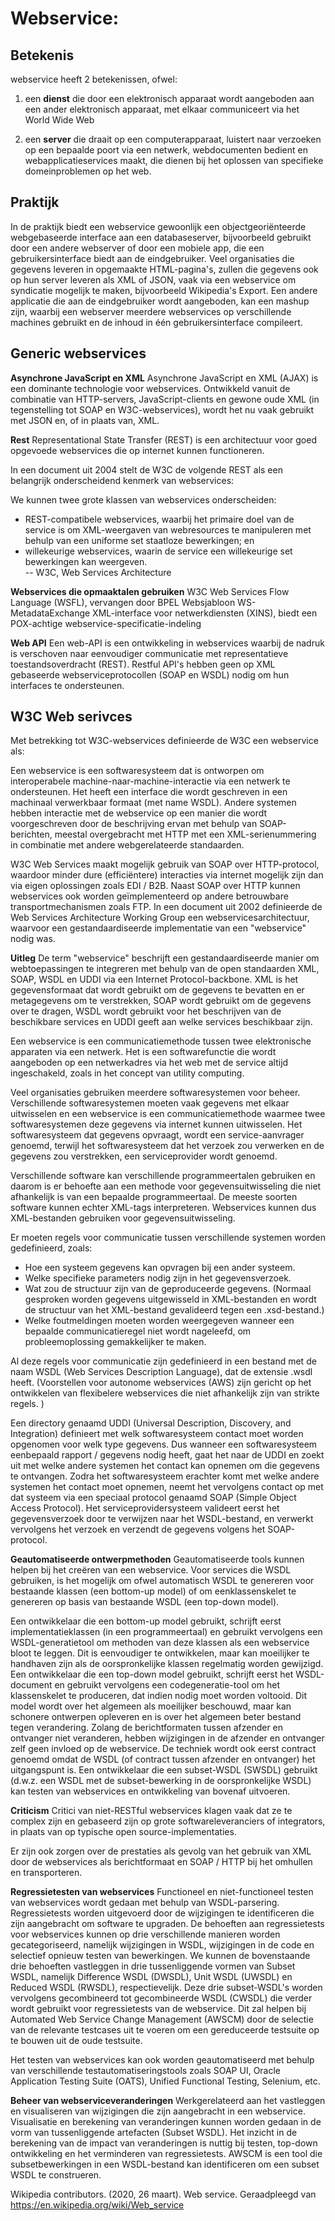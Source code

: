 # ****Webservice**:**

## **Betekenis**

webservice heeft 2 betekenissen, ofwel:

 1. een **dienst** die door een elektronisch apparaat wordt aangeboden aan
 een ander elektronisch apparaat, met elkaar communiceert via het World
 Wide Web
 
 2. een **server** die draait op een computerapparaat, luistert naar
 verzoeken op een bepaalde poort via een netwerk, webdocumenten bedient
 en webapplicatieservices maakt, die dienen bij het oplossen van
 specifieke domeinproblemen op het web.

## **Praktijk**
In de praktijk biedt een webservice gewoonlijk een objectgeoriënteerde webgebaseerde interface aan een databaseserver, bijvoorbeeld gebruikt door een andere webserver of door een mobiele app, die een gebruikersinterface biedt aan de eindgebruiker. Veel organisaties die gegevens leveren in opgemaakte HTML-pagina's, zullen die gegevens ook op hun server leveren als XML of JSON, vaak via een webservice om syndicatie mogelijk te maken, bijvoorbeeld Wikipedia's Export. Een andere applicatie die aan de eindgebruiker wordt aangeboden, kan een mashup zijn, waarbij een webserver meerdere webservices op verschillende machines gebruikt en de inhoud in één gebruikersinterface compileert.

## **Generic webservices**
**Asynchrone JavaScript en XML**
Asynchrone JavaScript en XML (AJAX) is een dominante technologie voor webservices. Ontwikkeld vanuit de combinatie van HTTP-servers, JavaScript-clients en gewone oude XML (in tegenstelling tot SOAP en W3C-webservices), wordt het nu vaak gebruikt met JSON en, of in plaats van, XML.

**Rest**
Representational State Transfer (REST) is een architectuur voor goed opgevoede webservices die op internet kunnen functioneren.  
  
In een document uit 2004 stelt de W3C de volgende REST als een belangrijk onderscheidend kenmerk van webservices:  
  
We kunnen twee grote klassen van webservices onderscheiden:  
- REST-compatibele webservices, waarbij het primaire doel van de service is om XML-weergaven van webresources te manipuleren met behulp van een uniforme set staatloze bewerkingen; en  
- willekeurige webservices, waarin de service een willekeurige set bewerkingen kan weergeven.  
-- W3C, Web Services Architecture

 **Webservices die opmaaktalen gebruiken**
 W3C
Web Services Flow Language (WSFL), vervangen door BPEL
Websjabloon
WS-MetadataExchange
XML-interface voor netwerkdiensten (XINS), biedt een POX-achtige webservice-specificatie-indeling

**Web API**
Een web-API is een ontwikkeling in webservices waarbij de nadruk is verschoven naar eenvoudiger communicatie met representatieve toestandsoverdracht (REST). Restful API's hebben geen op XML gebaseerde webserviceprotocollen (SOAP en WSDL) nodig om hun interfaces te ondersteunen.

## **W3C Web serivces**
Met betrekking tot W3C-webservices definieerde de W3C een webservice als:

Een webservice is een softwaresysteem dat is ontworpen om interoperabele machine-naar-machine-interactie via een netwerk te ondersteunen. Het heeft een interface die wordt geschreven in een machinaal verwerkbaar formaat (met name WSDL). Andere systemen hebben interactie met de webservice op een manier die wordt voorgeschreven door de beschrijving ervan met behulp van SOAP-berichten, meestal overgebracht met HTTP met een XML-serienummering in combinatie met andere webgerelateerde standaarden.

W3C Web Services maakt mogelijk gebruik van SOAP over HTTP-protocol, waardoor minder dure (efficiëntere) interacties via internet mogelijk zijn dan via eigen oplossingen zoals EDI / B2B. Naast SOAP over HTTP kunnen webservices ook worden geïmplementeerd op andere betrouwbare transportmechanismen zoals FTP. In een document uit 2002 definieerde de Web Services Architecture Working Group een webservicesarchitectuur, waarvoor een gestandaardiseerde implementatie van een "webservice" nodig was.

**Uitleg**
De term "webservice" beschrijft een gestandaardiseerde manier om webtoepassingen te integreren met behulp van de open standaarden XML, SOAP, WSDL en UDDI via een Internet Protocol-backbone. XML is het gegevensformaat dat wordt gebruikt om de gegevens te bevatten en er metagegevens om te verstrekken, SOAP wordt gebruikt om de gegevens over te dragen, WSDL wordt gebruikt voor het beschrijven van de beschikbare services en UDDI geeft aan welke services beschikbaar zijn.

Een webservice is een communicatiemethode tussen twee elektronische apparaten via een netwerk. Het is een softwarefunctie die wordt aangeboden op een netwerkadres via het web met de service altijd ingeschakeld, zoals in het concept van utility computing.

Veel organisaties gebruiken meerdere softwaresystemen voor beheer. Verschillende softwaresystemen moeten vaak gegevens met elkaar uitwisselen en een webservice is een communicatiemethode waarmee twee softwaresystemen deze gegevens via internet kunnen uitwisselen. Het softwaresysteem dat gegevens opvraagt, wordt een service-aanvrager genoemd, terwijl het softwaresysteem dat het verzoek zou verwerken en de gegevens zou verstrekken, een serviceprovider wordt genoemd.

Verschillende software kan verschillende programmeertalen gebruiken en daarom is er behoefte aan een methode voor gegevensuitwisseling die niet afhankelijk is van een bepaalde programmeertaal. De meeste soorten software kunnen echter XML-tags interpreteren. Webservices kunnen dus XML-bestanden gebruiken voor gegevensuitwisseling.

Er moeten regels voor communicatie tussen verschillende systemen worden gedefinieerd, zoals:
- Hoe een systeem gegevens kan opvragen bij een ander systeem.
- Welke specifieke parameters nodig zijn in het gegevensverzoek.
- Wat zou de structuur zijn van de geproduceerde gegevens. (Normaal gesproken worden gegevens uitgewisseld in XML-bestanden en wordt de structuur van het XML-bestand gevalideerd tegen een .xsd-bestand.)
- Welke foutmeldingen moeten worden weergegeven wanneer een bepaalde communicatieregel niet wordt nageleefd, om probleemoplossing gemakkelijker te maken.

Al deze regels voor communicatie zijn gedefinieerd in een bestand met de naam WSDL (Web Services Description Language), dat de extensie .wsdl heeft. (Voorstellen voor autonome webservices (AWS) zijn gericht op het ontwikkelen van flexibelere webservices die niet afhankelijk zijn van strikte regels. )

Een directory genaamd UDDI (Universal Description, Discovery, and Integration) definieert met welk softwaresysteem contact moet worden opgenomen voor welk type gegevens. Dus wanneer een softwaresysteem een ​​bepaald rapport / gegevens nodig heeft, gaat het naar de UDDI en zoekt uit met welke andere systemen het contact kan opnemen om die gegevens te ontvangen. Zodra het softwaresysteem erachter komt met welke andere systemen het contact moet opnemen, neemt het vervolgens contact op met dat systeem via een speciaal protocol genaamd SOAP (Simple Object Access Protocol). Het serviceprovidersysteem valideert eerst het gegevensverzoek door te verwijzen naar het WSDL-bestand, en verwerkt vervolgens het verzoek en verzendt de gegevens volgens het SOAP-protocol.

**Geautomatiseerde ontwerpmethoden**
Geautomatiseerde tools kunnen helpen bij het creëren van een webservice. Voor services die WSDL gebruiken, is het mogelijk om ofwel automatisch WSDL te genereren voor bestaande klassen (een bottom-up model) of om een ​​klassenskelet te genereren op basis van bestaande WSDL (een top-down model).

Een ontwikkelaar die een bottom-up model gebruikt, schrijft eerst implementatieklassen (in een programmeertaal) en gebruikt vervolgens een WSDL-generatietool om methoden van deze klassen als een webservice bloot te leggen. Dit is eenvoudiger te ontwikkelen, maar kan moeilijker te handhaven zijn als de oorspronkelijke klassen regelmatig worden gewijzigd.
Een ontwikkelaar die een top-down model gebruikt, schrijft eerst het WSDL-document en gebruikt vervolgens een codegeneratie-tool om het klassenskelet te produceren, dat indien nodig moet worden voltooid. Dit model wordt over het algemeen als moeilijker beschouwd, maar kan schonere ontwerpen opleveren en is over het algemeen beter bestand tegen verandering. Zolang de berichtformaten tussen afzender en ontvanger niet veranderen, hebben wijzigingen in de afzender en ontvanger zelf geen invloed op de webservice. De techniek wordt ook eerst contract genoemd omdat de WSDL (of contract tussen afzender en ontvanger) het uitgangspunt is.
Een ontwikkelaar die een subset-WSDL (SWSDL)  gebruikt (d.w.z. een WSDL met de subset-bewerking in de oorspronkelijke WSDL) kan testen van webservices en ontwikkeling van bovenaf uitvoeren.

**Criticism**
Critici van niet-RESTful webservices klagen vaak dat ze te complex zijn en gebaseerd zijn op grote softwareleveranciers of integrators, in plaats van op typische open source-implementaties.

Er zijn ook zorgen over de prestaties als gevolg van het gebruik van XML door de webservices als berichtformaat en SOAP / HTTP bij het omhullen en transporteren.

**Regressietesten van webservices**
Functioneel en niet-functioneel testen van webservices wordt gedaan met behulp van WSDL-parsering. Regressietests worden uitgevoerd door de wijzigingen te identificeren die zijn aangebracht om software te upgraden. De behoeften aan regressietests voor webservices kunnen op drie verschillende manieren worden gecategoriseerd, namelijk wijzigingen in WSDL, wijzigingen in de code en selectief opnieuw testen van bewerkingen. We kunnen de bovenstaande drie behoeften vastleggen in drie tussenliggende vormen van Subset WSDL, namelijk Difference WSDL (DWSDL), Unit WSDL (UWSDL) en Reduced WSDL (RWSDL), respectievelijk. Deze drie subset-WSDL's worden vervolgens gecombineerd tot gecombineerde WSDL (CWSDL) die verder wordt gebruikt voor regressietests van de webservice. Dit zal helpen bij Automated Web Service Change Management (AWSCM) door de selectie van de relevante testcases uit te voeren om een ​​gereduceerde testsuite op te bouwen uit de oude testsuite.

Het testen van webservices kan ook worden geautomatiseerd met behulp van verschillende testautomatiseringstools zoals SOAP UI, Oracle Application Testing Suite (OATS), Unified Functional Testing, Selenium, etc.

**Beheer van webserviceveranderingen**
Werkgerelateerd aan het vastleggen en visualiseren van wijzigingen die zijn aangebracht in een webservice. Visualisatie en berekening van veranderingen kunnen worden gedaan in de vorm van tussenliggende artefacten (Subset WSDL). Het inzicht in de berekening van de impact van veranderingen is nuttig bij testen, top-down ontwikkeling en het verminderen van regressietests. AWSCM is een tool die subsetbewerkingen in een WSDL-bestand kan identificeren om een subset WSDL te construeren.

Wikipedia contributors. (2020, 26 maart). Web service. Geraadpleegd van https://en.wikipedia.org/wiki/Web_service

